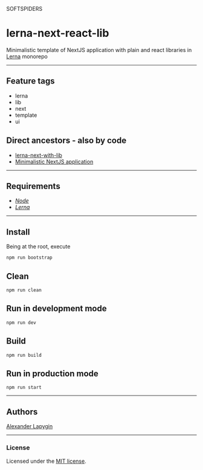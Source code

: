 SOFTSPIDERS

# lerna-next-react-lib

Minimalistic template of NextJS application with plain and react libraries in [Lerna](https://lerna.js.org/) monorepo

---

## Feature tags

- lerna
- lib
- next
- template  
- ui

## Direct ancestors - also by code

- [lerna-next-with-lib](https://github.com/softspider/lerna-next-with-lib)
- [Minimalistic NextJS application](https://github.com/softspider/next.js)

---

## Requirements

- [*Node*](https://nodejs.org/en/download/package-manager/)
- [*Lerna*](https://lerna.js.org/)

---

## Install

Being at the root, execute

```
npm run bootstrap
```

## Clean

```
npm run clean
```

## Run in development mode

```
npm run dev
```

## Build

```
npm run build
```

## Run in production mode

```
npm run start
```


---

## Authors

[Alexander Lapygin](https://github.com/AlexanderLapygin)

---

### License

Licensed under the [MIT license](./LICENSE). 
